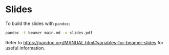# Slides

To build the slides with `pandoc`:

```bash
pandoc -t beamer main.md -o slides.pdf
```

Refer to https://pandoc.org/MANUAL.html#variables-for-beamer-slides for useful information.
